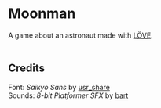 # Moonman

A game about an astronaut made with [LÖVE](https://love2d.org).<br><br>

## Credits

Font: *Saikyo Sans* by [usr_share](https://opengameart.org/content/a-package-of-8-bit-fonts-for-grafx2-and-linux)<br>
Sounds: *8-bit Platformer SFX* by [bart](https://opengameart.org/content/8-bit-platformer-sfx)
